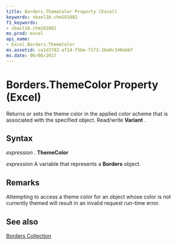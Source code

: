 ```yaml
---
title: Borders.ThemeColor Property (Excel)
keywords: vbaxl10.chm181082
f1_keywords:
- vbaxl10.chm181082
ms.prod: excel
api_name:
- Excel.Borders.ThemeColor
ms.assetid: ca1d3f82-af14-f5be-71f3-3ba0c340ebbf
ms.date: 06/08/2017
---
```



# Borders.ThemeColor Property (Excel)

Returns or sets the theme color in the applied color scheme that is associated with the specified object. Read/write  **Variant** .


## Syntax

 _expression_ . **ThemeColor**

 _expression_ A variable that represents a **Borders** object.


## Remarks

Attempting to access a theme color for an object whose color is not currently themed will result in an invalid request run-time error.


## See also


[Borders Collection](Excel.Borders.md)

